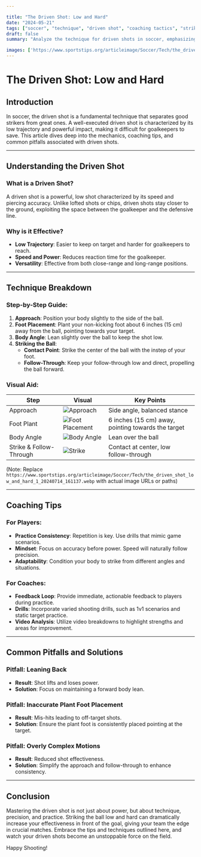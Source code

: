 ```yaml
---

title: "The Driven Shot: Low and Hard"
date: "2024-05-21"
tags: ["soccer", "technique", "driven shot", "coaching tactics", "striker tips"]
draft: false
summary: "Analyze the technique for driven shots in soccer, emphasizing striking through the ball to keep it low and hard. This comprehensive guide blends player knowledge and coaching wisdom for mastering this essential skill."

images: ['https://www.sportstips.org/articleimage/Soccer/Tech/the_driven_shot_low_and_hard_1_20240714_161137.webp', 'https://www.sportstips.org/articleimage/Soccer/Tech/the_driven_shot_low_and_hard.webp', 'https://www.sportstips.org/articleimage/Soccer/Tech/the_driven_shot_low_and_hard_3_20240714_161202.webp', 'https://www.sportstips.org/articleimage/Soccer/Tech/the_driven_shot_low_and_hard_2_20240714_161150.webp', 'https://www.sportstips.org/articleimage/Soccer/Tech/the_driven_shot_low_and_hard_4_20240714_161214.webp']
---
```


# The Driven Shot: Low and Hard

## Introduction

In soccer, the driven shot is a fundamental technique that separates good strikers from great ones. A well-executed driven shot is characterized by its low trajectory and powerful impact, making it difficult for goalkeepers to save. This article dives deep into the mechanics, coaching tips, and common pitfalls associated with driven shots.

---

## Understanding the Driven Shot

### What is a Driven Shot?

A driven shot is a powerful, low shot characterized by its speed and piercing accuracy. Unlike lofted shots or chips, driven shots stay closer to the ground, exploiting the space between the goalkeeper and the defensive line.

### Why is it Effective?

- **Low Trajectory**: Easier to keep on target and harder for goalkeepers to reach.
- **Speed and Power**: Reduces reaction time for the goalkeeper.
- **Versatility**: Effective from both close-range and long-range positions.

---

## Technique Breakdown

### Step-by-Step Guide:

1. **Approach**: Position your body slightly to the side of the ball.
2. **Foot Placement**: Plant your non-kicking foot about 6 inches (15 cm) away from the ball, pointing towards your target.
3. **Body Angle**: Lean slightly over the ball to keep the shot low.
4. **Striking the Ball**: 
   - **Contact Point**: Strike the center of the ball with the instep of your foot.
   - **Follow-Through**: Keep your follow-through low and direct, propelling the ball forward.

### Visual Aid:

| Step        | Visual                    | Key Points                                                |
|-------------|---------------------------|------------------------------------------------------------|
| Approach    | ![Approach](https://www.sportstips.org/articleimage/Soccer/Tech/the_driven_shot_low_and_hard_1_20240714_161137.webp)       | Side angle, balanced stance                                |
| Foot Plant  | ![Foot Placement](https://www.sportstips.org/articleimage/Soccer/Tech/the_driven_shot_low_and_hard_1_20240714_161137.webp) | 6 inches (15 cm) away, pointing towards the target         |
| Body Angle  | ![Body Angle](https://www.sportstips.org/articleimage/Soccer/Tech/the_driven_shot_low_and_hard_1_20240714_161137.webp)     | Lean over the ball                                         |
| Strike & Follow-Through | ![Strike](https://www.sportstips.org/articleimage/Soccer/Tech/the_driven_shot_low_and_hard_1_20240714_161137.webp) | Contact at center, low follow-through                      |

(Note: Replace `https://www.sportstips.org/articleimage/Soccer/Tech/the_driven_shot_low_and_hard_1_20240714_161137.webp` with actual image URLs or paths)

---

## Coaching Tips

### For Players:

- **Practice Consistency**: Repetition is key. Use drills that mimic game scenarios.
- **Mindset**: Focus on accuracy before power. Speed will naturally follow precision.
- **Adaptability**: Condition your body to strike from different angles and situations.

### For Coaches:

- **Feedback Loop**: Provide immediate, actionable feedback to players during practice.
- **Drills**: Incorporate varied shooting drills, such as 1v1 scenarios and static target practice.
- **Video Analysis**: Utilize video breakdowns to highlight strengths and areas for improvement.

---

## Common Pitfalls and Solutions

### Pitfall: Leaning Back

- **Result**: Shot lifts and loses power.
- **Solution**: Focus on maintaining a forward body lean.

### Pitfall: Inaccurate Plant Foot Placement

- **Result**: Mis-hits leading to off-target shots.
- **Solution**: Ensure the plant foot is consistently placed pointing at the target.

### Pitfall: Overly Complex Motions

- **Result**: Reduced shot effectiveness.
- **Solution**: Simplify the approach and follow-through to enhance consistency.

---

## Conclusion

Mastering the driven shot is not just about power, but about technique, precision, and practice. Striking the ball low and hard can dramatically increase your effectiveness in front of the goal, giving your team the edge in crucial matches. Embrace the tips and techniques outlined here, and watch your driven shots become an unstoppable force on the field.

Happy Shooting!
```